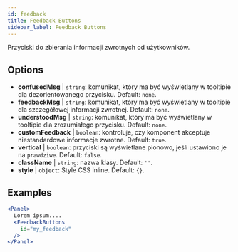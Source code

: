 ```yaml
---
id: feedback 
title: Feedback Buttons
sidebar_label: Feedback Buttons
---
```


Przyciski do zbierania informacji zwrotnych od użytkowników.

## Options

* __confusedMsg__ | `string`: komunikat, który ma być wyświetlany w tooltipie dla dezorientowanego przycisku. Default: `none`.
* __feedbackMsg__ | `string`: komunikat, który ma być wyświetlany w tooltipie dla szczegółowej informacji zwrotnej. Default: `none`.
* __understoodMsg__ | `string`: komunikat, który ma być wyświetlany w tooltipie dla zrozumiałego przycisku. Default: `none`.
* __customFeedback__ | `boolean`: kontroluje, czy komponent akceptuje niestandardowe informacje zwrotne. Default: `true`.
* __vertical__ | `boolean`: przyciski są wyświetlane pionowo, jeśli ustawiono je na `prawdziwe`. Default: `false`.
* __className__ | `string`: nazwa klasy. Default: `''`.
* __style__ | `object`: Style CSS inline. Default: `{}`.


## Examples

```jsx live
<Panel>
  Lorem ipsum....
  <FeedbackButtons
    id="my_feedback" 
  />
</Panel>
```

